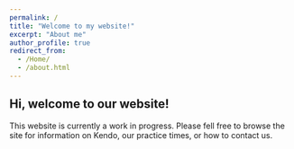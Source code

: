 ```yaml
---
permalink: /
title: "Welcome to my website!"
excerpt: "About me"
author_profile: true
redirect_from: 
  - /Home/
  - /about.html
---
```


## Hi, welcome to our website!
This website is currently a work in progress. Please fell free to browse the site for information on Kendo, our practice times, or how to contact us.




